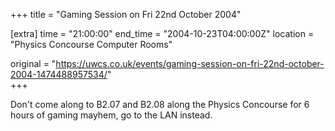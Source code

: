 +++
title = "Gaming Session on Fri 22nd October 2004"

[extra]
time = "21:00:00"
end_time = "2004-10-23T04:00:00Z"
location = "Physics Concourse Computer Rooms"

original = "https://uwcs.co.uk/events/gaming-session-on-fri-22nd-october-2004-1474488957534/"    
+++

Don't come along to B2.07 and B2.08 along the Physics Concourse for 6 hours of gaming mayhem, go to the LAN instead.


